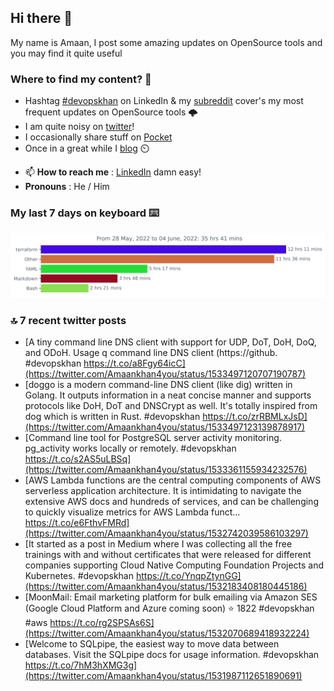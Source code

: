 <!--- [![Hits](https://hits.seeyoufarm.com/api/count/incr/badge.svg?url=https%3A%2F%2Fgithub.com%2Fakhan4u%2Fhit-counter&count_bg=%2379C83D&title_bg=%23555555&icon=&icon_color=%23E7E7E7&title=visits&edge_flat=false)](https://hits.seeyoufarm.com) --->

## Hi there 👋

My name is Amaan, I post some amazing updates on OpenSource tools and you may find it quite useful

### Where to find my content? 🤔

* Hashtag [#devopskhan](https://www.linkedin.com/feed/hashtag/devopskhan/) on LinkedIn & my [subreddit](https://www.reddit.com/r/devopskhan/) cover's my most frequent updates on OpenSource tools 🌩️
* I am quite noisy on [twitter](https://twitter.com/Amaankhan4you)!
* I occasionally share stuff on [Pocket](https://getpocket.com/@ej6g8d1dp2829A16a9Tf5d4T6bAMp3d8791rejDe86yem3bm4e14ex4fT4dluk29)
* Once in a great while I [blog](https://linuxparrot.com/) ⏲️


- 📫 **How to reach me** : [LinkedIn](https://www.linkedin.com/in/amaan-khan-linux-ninja) damn easy!
- **Pronouns** : He / Him

### My last 7 days on keyboard ⌨️

<img src="https://github.com/akhan4u/akhan4u/blob/main/images/stat.svg" alt="Amaan's Wakatime Activity!"/>

### 🔝 7 recent twitter posts
<!-- DEVDOJO:START -->
- [A tiny command line DNS client with support for UDP, DoT, DoH, DoQ, and ODoH. Usage q command line DNS client &lpar;https://github. #devopskhan https://t.co/a8Fgy64icC](https://twitter.com/Amaankhan4you/status/1533497120707190787)
- [doggo is a modern command-line DNS client &lpar;like dig&rpar; written in Golang. It outputs information in a neat concise manner and supports protocols like DoH, DoT and DNSCrypt as well. It&#39;s totally inspired from dog which is written in Rust. #devopskhan https://t.co/zrRBMLxJsD](https://twitter.com/Amaankhan4you/status/1533497123139878917)
- [Command line tool for PostgreSQL server activity monitoring. pg_activity works locally or remotely. #devopskhan https://t.co/s2AS5uLBSq](https://twitter.com/Amaankhan4you/status/1533361155934232576)
- [AWS Lambda functions are the central computing components of AWS serverless application architecture. It is intimidating to navigate the extensive AWS docs and hundreds of services, and can be challenging to quickly visualize metrics for AWS Lambda funct… https://t.co/e6FthvFMRd](https://twitter.com/Amaankhan4you/status/1532742039586103297)
- [It started as a post in Medium where I was collecting all the free trainings with and without certificates that were released for different companies supporting Cloud Native Computing Foundation Projects and Kubernetes. #devopskhan https://t.co/YnqpZtynGG](https://twitter.com/Amaankhan4you/status/1532183408180445186)
- [MoonMail: Email marketing platform for bulk emailing via Amazon SES &lpar;Google Cloud Platform and Azure coming soon&rpar;
⭐️ 1822
#devopskhan #aws
https://t.co/rg2SPSAs6S](https://twitter.com/Amaankhan4you/status/1532070689418932224)
- [Welcome to SQLpipe, the easiest way to move data between databases. Visit the SQLpipe docs for usage information. #devopskhan https://t.co/7hM3hXMG3g](https://twitter.com/Amaankhan4you/status/1531987112651890691)
<!-- DEVDOJO:END -->

<!-- ![Amaan's GitHub stats](https://github-readme-stats.vercel.app/api?username=akhan4u&count_private=true&show_icons=true&hide=contribs) -->
